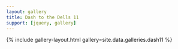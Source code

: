 ```yaml
---
layout: gallery
title: Dash to the Dells 11 
support: [jquery, gallery]
---
```


{% include gallery-layout.html gallery=site.data.galleries.dash11 %}

